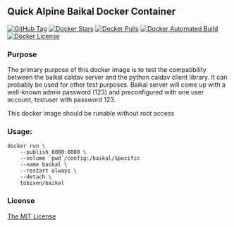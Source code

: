## Quick Alpine Baikal Docker Container

[![GitHub Tag](https://img.shields.io/github/tag/tobixen/docker-baikal.svg)](https://registry.hub.docker.com/u/tobixen/baikal/)
[![Docker Stars](https://img.shields.io/docker/stars/tobixen/baikal.svg)](https://registry.hub.docker.com/u/tobixen/baikal/)
[![Docker Pulls](https://img.shields.io/docker/pulls/tobixen/baikal.svg)](https://registry.hub.docker.com/u/tobixen/baikal/)
[![Docker Automated Build](https://img.shields.io/badge/automated-build-green.svg)](https://registry.hub.docker.com/u/tobixen/baikal/)
[![Docker License](https://img.shields.io/badge/license-MIT-green.svg)](https://registry.hub.docker.com/u/tobixen/baikal/)

### Purpose

The primary purpose of this docker image is to test the compatibility between the baikal caldav server and the python caldav client library.  It can probably be used for other test purposes.  Baikal server will come up with a well-known admin password (123) and preconfigured with one user account, testuser with password 123.

This docker image should be runable without root access

### Usage:

```shell
docker run \
    --publish 8080:8080 \
    --volume `pwd`/config:/baikal/Specific
    --name baikal \
    --restart always \
    --detach \
    tobixen/baikal
```

### License

[The MIT License](LICENSE)

